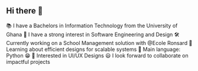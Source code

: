 ## Hi there 👋

📚 I have a Bachelors in Information Technology  from the University of Ghana
📝 I have a strong interest in Software Engineering and Design
🛠️ Currently working on a School Management solution with @Ecole Ronsard
🌱 Learning about efficient designs for scalable systems
🌟 Main language: Python 😁
🚩 Interested in UI/UX Designs
😃 I look forward to collaborate on impactful projects

